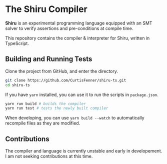 # The Shiru Compiler

**Shiru** is an experimental programming language equipped with an SMT solver to
verify assertions and pre-conditions at compile time.

This repository contains the compiler & interpreter for Shiru, written in
TypeScript.

## Building and Running Tests

Clone the project from GitHub, and enter the directory.

```bash
git clone https://github.com/CurtisFenner/shiru-ts.git
cd shiru-ts
```

If you have `yarn` installed, you can use it to run the scripts in
`package.json`.

```bash
yarn run build # builds the compiler
yarn run test # tests the newly built compiler
```

When developing, you can use `yarn build --watch` to automatically recompile
files as they are modified.

## Contributions

The compiler and language is currently unstable and early in developement. I am
not seeking contributions at this time.
